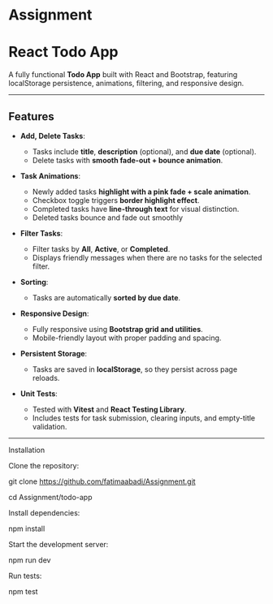 # Assignment
# React Todo App

A fully functional **Todo App** built with React and Bootstrap, featuring localStorage persistence, animations, filtering, and responsive design.

---

## Features

- **Add, Delete Tasks**:  
  - Tasks include **title**, **description** (optional), and **due date** (optional).  
  - Delete tasks with **smooth fade-out + bounce animation**.  

- **Task Animations**:  
  - Newly added tasks **highlight with a pink fade + scale animation**.  
  - Checkbox toggle triggers **border highlight effect**.  
  - Completed tasks have **line-through text** for visual distinction.
  - Deleted tasks bounce and fade out smoothly 

- **Filter Tasks**:  
  - Filter tasks by **All**, **Active**, or **Completed**.  
  - Displays friendly messages when there are no tasks for the selected filter.

- **Sorting**:  
  - Tasks are automatically **sorted by due date**.

- **Responsive Design**:  
  - Fully responsive using **Bootstrap grid and utilities**.  
  - Mobile-friendly layout with proper padding and spacing.

- **Persistent Storage**:  
  - Tasks are saved in **localStorage**, so they persist across page reloads.

- **Unit Tests**:  
  - Tested with **Vitest** and **React Testing Library**.  
  - Includes tests for task submission, clearing inputs, and empty-title validation.

---------------------------
Installation

Clone the repository:

git clone https://github.com/fatimaabadi/Assignment.git


cd  Assignment/todo-app


Install dependencies:

npm install


Start the development server:

npm run dev


Run tests:

npm test
